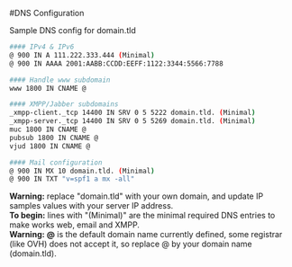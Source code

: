 #DNS Configuration

Sample DNS config for domain.tld

```bash
#### IPv4 & IPv6
@ 900 IN A 111.222.333.444 (Minimal)
@ 900 IN AAAA 2001:AABB:CCDD:EEFF:1122:3344:5566:7788

#### Handle www subdomain
www 1800 IN CNAME @

#### XMPP/Jabber subdomains
_xmpp-client._tcp 14400 IN SRV 0 5 5222 domain.tld. (Minimal)
_xmpp-server._tcp 14400 IN SRV 0 5 5269 domain.tld. (Minimal)
muc 1800 IN CNAME @
pubsub 1800 IN CNAME @
vjud 1800 IN CNAME @

#### Mail configuration
@ 900 IN MX 10 domain.tld. (Minimal)
@ 900 IN TXT "v=spf1 a mx -all"
```

<div class="alert alert-warning"><b>Warning:</b> replace "domain.tld" with your own domain, and update IP samples values with your server IP address.</div>

<div class="alert alert-warning"><b>To begin:</b> lines with "(Minimal)" are the minimal required DNS entries to make works web, email and XMPP.</div>

<div class="alert alert-warning"><b>Warning:</b> <b>@</b> is the default domain name currently defined, some registrar (like OVH) does not accept it, so replace @ by your domain name (domain.tld).</div>

